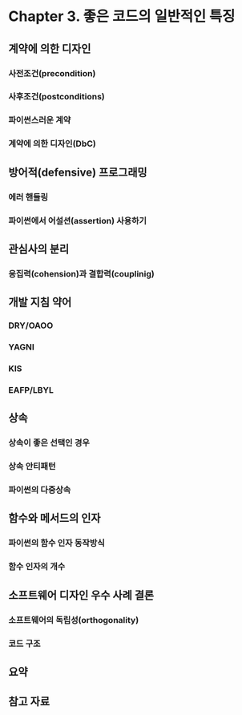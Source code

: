 # Chapter 3. 좋은 코드의 일반적인 특징

## 계약에 의한 디자인

### 사전조건(precondition)

### 사후조건(postconditions)

### 파이썬스러운 계약

### 계약에 의한 디자인(DbC)

## 방어적(defensive) 프로그래밍

### 에러 핸들링

### 파이썬에서 어설션(assertion) 사용하기

## 관심사의 분리

### 응집력(cohension)과 결합력(couplinig)

## 개발 지침 약어

### DRY/OAOO

### YAGNI

### KIS

### EAFP/LBYL

## 상속

### 상속이 좋은 선택인 경우

### 상속 안티패턴

### 파이썬의 다중상속

## 함수와 메서드의 인자

### 파이썬의 함수 인자 동작방식

### 함수 인자의 개수

## 소프트웨어 디자인 우수 사례 결론

### 소프트웨어의 독립성(orthogonality)

### 코드 구조

## 요약

## 참고 자료
